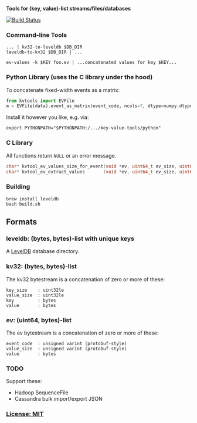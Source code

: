 **Tools for (key, value)-list streams/files/databases**

[![Build Status](https://secure.travis-ci.org/andrewschaaf/key-value-tools.png)](http://travis-ci.org/andrewschaaf/key-value-tools)


### Command-line Tools

    ... | kv32-to-leveldb $DB_DIR
    leveldb-to-kv32 $DB_DIR | ...

    ev-values -k $KEY foo.ev | ...concatenated values for key $KEY...


### Python Library (uses the C library under the hood)

To concatenate fixed-width events as a matrix:

```python
from kvtools import EVFile
m = EVFile(data).event_as_matrix(event_code, ncols=7, dtype=numpy.dtype('float64'))
```

Install it however you like, e.g. via:

    export PYTHONPATH="$PYTHONPATH:/.../key-value-tools/python"


### C Library

All functions return `NULL` or an error message.

```c
char* kvtool_ev_values_size_for_event(void *ev, uint64_t ev_size, uint64_t event_code, uint64_t *values_size);
char* kvtool_ev_extract_values       (void *ev, uint64_t ev_size, uint64_t event_code, void *values, uint64_t values_size);
```


### Building

    brew install leveldb
    bash build.sh


## Formats

### leveldb: (bytes, bytes)-list with unique keys

A [LevelDB](https://code.google.com/p/leveldb/) database directory.


### kv32: (bytes, bytes)-list

The kv32 bytestream is a concatenation of zero or more of these:

    key_size    : uint32le
    value_size  : uint32le
    key         : bytes
    value       : bytes


### ev: (uint64, bytes)-list

The ev bytestream is a concatenation of zero or more of these:

    event_code  : unsigned varint (protobuf-style)
    value_size  : unsigned varint (protobuf-style)
    value       : bytes


### TODO

Support these:

- Hadoop SequenceFile
- Cassandra bulk import/export JSON


### [License: MIT](LICENSE.txt)
